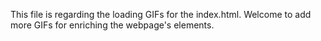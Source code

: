 This file is regarding the loading GIFs for the index.html. Welcome to add more GIFs for enriching the webpage's elements. 

